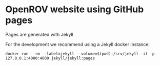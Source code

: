 OpenROV website using GitHub pages
==========


Pages are generated with Jekyll


For the development we recommend using a Jekyll docker instance:


    docker run --rm --label=jekyll --volume=$(pwd):/srv/jekyll -it -p 127.0.0.1:4000:4000 jekyll/jekyll:pages
    
    
